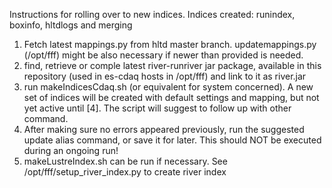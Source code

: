 Instructions for rolling over to new indices. Indices created: runindex, boxinfo, hltdlogs and merging
1. Fetch latest mappings.py from hltd master branch. updatemappings.py (/opt/fff) might be also necessary if newer than provided is needed.
2. find, retrieve or comple latest river-runriver jar package, available in this repository (used in es-cdaq hosts in /opt/fff) and link to it as river.jar
3. run makeIndicesCdaq.sh (or equivalent for system concerned). A new set of indices will be created with default settings and mapping, but not yet active until [4]. The script will suggest to follow up with other command.
4. After making sure no errors appeared previously, run the suggested update alias command, or save it for later. This should NOT be executed during an ongoing run!
5. makeLustreIndex.sh can be run if necessary. See /opt/fff/setup_river_index.py to create river index

